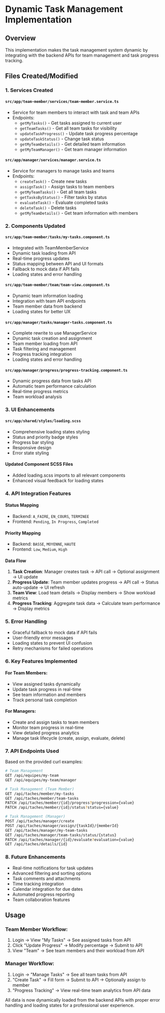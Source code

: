 # Dynamic Task Management Implementation

## Overview
This implementation makes the task management system dynamic by integrating with the backend APIs for team management and task progress tracking.

## Files Created/Modified

### 1. Services Created

#### `src/app/team-member/services/team-member.service.ts`
- Service for team members to interact with task and team APIs
- Endpoints:
  - `getMyTasks()` - Get tasks assigned to current user
  - `getTeamTasks()` - Get all team tasks for visibility
  - `updateTaskProgress()` - Update task progress percentage
  - `updateTaskStatus()` - Change task status
  - `getMyTeamDetails()` - Get detailed team information
  - `getMyTeamManager()` - Get team manager information

#### `src/app/manager/services/manager.service.ts`
- Service for managers to manage tasks and teams
- Endpoints:
  - `createTask()` - Create new tasks
  - `assignTask()` - Assign tasks to team members
  - `getMyTeamTasks()` - Get all team tasks
  - `getTasksByStatus()` - Filter tasks by status
  - `evaluateTask()` - Evaluate completed tasks
  - `deleteTask()` - Delete tasks
  - `getMyTeamDetails()` - Get team information with members

### 2. Components Updated

#### `src/app/team-member/tasks/my-tasks.component.ts`
- Integrated with TeamMemberService
- Dynamic task loading from API
- Real-time progress updates
- Status mapping between API and UI formats
- Fallback to mock data if API fails
- Loading states and error handling

#### `src/app/team-member/team/team-view.component.ts`
- Dynamic team information loading
- Integration with team API endpoints
- Team member data from backend
- Loading states for better UX

#### `src/app/manager/tasks/manager-tasks.component.ts`
- Complete rewrite to use ManagerService
- Dynamic task creation and assignment
- Team member loading from API
- Task filtering and management
- Progress tracking integration
- Loading states and error handling

#### `src/app/manager/progress/progress-tracking.component.ts`
- Dynamic progress data from tasks API
- Automatic team performance calculation
- Real-time progress metrics
- Team workload analysis

### 3. UI Enhancements

#### `src/app/shared/styles/loading.scss`
- Comprehensive loading states styling
- Status and priority badge styles
- Progress bar styling
- Responsive design
- Error state styling

#### Updated Component SCSS Files
- Added loading.scss imports to all relevant components
- Enhanced visual feedback for loading states

### 4. API Integration Features

#### Status Mapping
- Backend: `A_FAIRE`, `EN_COURS`, `TERMINEE`
- Frontend: `Pending`, `In Progress`, `Completed`

#### Priority Mapping
- Backend: `BASSE`, `MOYENNE`, `HAUTE`
- Frontend: `Low`, `Medium`, `High`

#### Data Flow
1. **Task Creation**: Manager creates task → API call → Optional assignment → UI update
2. **Progress Update**: Team member updates progress → API call → Status auto-update → UI refresh
3. **Team View**: Load team details → Display members → Show workload metrics
4. **Progress Tracking**: Aggregate task data → Calculate team performance → Display metrics

### 5. Error Handling
- Graceful fallback to mock data if API fails
- User-friendly error messages
- Loading states to prevent UI confusion
- Retry mechanisms for failed operations

### 6. Key Features Implemented

#### For Team Members:
- View assigned tasks dynamically
- Update task progress in real-time
- See team information and members
- Track personal task completion

#### For Managers:
- Create and assign tasks to team members
- Monitor team progress in real-time
- View detailed progress analytics
- Manage task lifecycle (create, assign, evaluate, delete)

### 7. API Endpoints Used

Based on the provided curl examples:

```bash
# Team Management
GET /api/equipes/my-team
GET /api/equipes/my-team/manager

# Task Management (Team Member)
GET /api/taches/member/my-tasks
GET /api/taches/member/team-tasks
PATCH /api/taches/member/{id}/progress?progression={value}
PATCH /api/taches/member/{id}/status?status={value}

# Task Management (Manager)
POST /api/taches/manager/create
POST /api/taches/manager/assign/{taskId}/{memberId}
GET /api/taches/manager/my-team-tasks
GET /api/taches/manager/team-tasks/status/{status}
PATCH /api/taches/manager/{id}/evaluate?evaluation={value}
GET /api/taches/details/{id}
```

### 8. Future Enhancements
- Real-time notifications for task updates
- Advanced filtering and sorting options
- Task comments and attachments
- Time tracking integration
- Calendar integration for due dates
- Automated progress reporting
- Team collaboration features

## Usage

### Team Member Workflow:
1. Login → View "My Tasks" → See assigned tasks from API
2. Click "Update Progress" → Modify percentage → Submit to API
3. View "Team" → See team members and their workload from API

### Manager Workflow:
1. Login → "Manage Tasks" → See all team tasks from API
2. "Create Task" → Fill form → Submit to API → Optionally assign to member
3. "Progress Tracking" → View real-time team analytics from API data

All data is now dynamically loaded from the backend APIs with proper error handling and loading states for a professional user experience.
